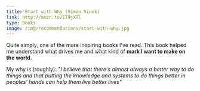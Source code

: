 ```yaml
---
title: Start with Why (Simon Sinek)
link: http://amzn.to/1T9jXTl
type: Books
image: /img/recommendations/start-with-why.jpg
---
```


Quite simply, one of the more inspiring books I've read. This book helped me understand what drives me and what kind of __mark I want to make on the world__.

My why is (roughly): _"I believe that there's almost always a better way to do things and that putting the knowledge and systems to do things better in peoples' hands can help them live better lives"_
